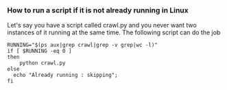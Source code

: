 ### How to run a script if it is not already running in Linux

Let's say you have a script called crawl.py and you never want two instances of it running at the same time. The following script can do the job

```
RUNNING="$(ps aux|grep crawl|grep -v grep|wc -l)"
if [ $RUNNING -eq 0 ]
then
    python crawl.py
else
  echo "Already running : skipping";
fi
```